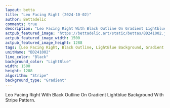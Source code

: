 ```yaml
---
layout: betta
title: "Leo Facing Right (2024-10-02)"
author: Bettadelic
comments: true
description: "Leo Facing Right With Black Outline On Gradient Lightblue Background With Stripe Pattern."
actpub_featured_image: "https://bettadelic.art/static/bettas/BD241002.jpg"
actpub_featured_image_width: 1500
actpub_featured_image_height: 1288
tags: [Leo Facing Right, Black Outline, LightBlue Background, Gradient Background Pattern, Stripe Pattern, October 2024]
unitName: "BD241002"
line_color: "Black"
background_color: "LightBlue"
width: 1500
height: 1288
algorithm: "Stripe"
background_type: "Gradient"
---
```


Leo Facing Right With Black Outline On Gradient Lightblue Background With Stripe Pattern.
